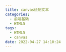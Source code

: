 ```yaml
---
title: canvas绘制文本
categories:
  - 前端基础
  - HTML5
tags:
  - HTML5
  - canvas
date: 2022-04-27 14:10:24
---
```

